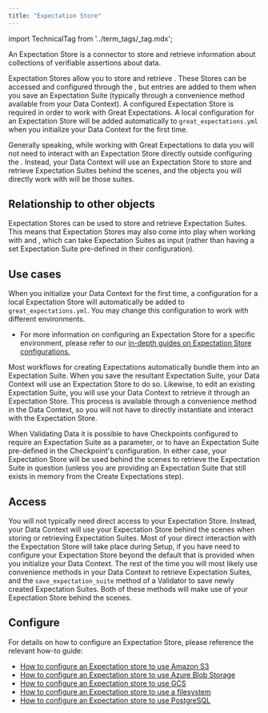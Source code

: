 ```yaml
---
title: "Expectation Store"
---
```


import TechnicalTag from '../term_tags/_tag.mdx';

An Expectation Store is a connector to store and retrieve information about collections of verifiable assertions about data.

Expectation Stores allow you to store and retrieve <TechnicalTag relative="../" tag="expectation_suite" text="Expectation Suites" />.  These Stores can be accessed and configured through the <TechnicalTag relative="../" tag="data_context" text="Data Context" />, but entries are added to them when you save an Expectation Suite (typically through a convenience method available from your Data Context).  A configured Expectation Store is required in order to work with Great Expectations.  A local configuration for an Expectation Store will be added automatically to `great_expectations.yml` when you initialize your Data Context for the first time.

Generally speaking, while working with Great Expectations to <TechnicalTag relative="../" tag="validation" text="Validate" /> data you will not need to interact with an Expectation Store directly outside configuring the <TechnicalTag relative="../" tag="store" text="Store" />.  Instead, your Data Context will use an Expectation Store to store and retrieve Expectation Suites behind the scenes, and the objects you will directly work with will be those suites.

## Relationship to other objects

Expectation Stores can be used to store and retrieve Expectation Suites.  This means that Expectation Stores may also come into play when working with <TechnicalTag relative="../" tag="checkpoint" text="Checkpoints" /> and <TechnicalTag relative="../" tag="validator" text="Validators" />, which can take Expectation Suites as input (rather than having a set Expectation Suite pre-defined in their configuration).

## Use cases

When you initialize your Data Context for the first time, a configuration for a local Expectation Store will automatically be added to `great_expectations.yml`. You may change this configuration to work with different environments. 

- For more information on configuring an Expectation Store for a specific environment, please refer to our [in-depth guides on Expectation Store configurations.](../guides/setup/index.md#expectation-stores)

Most workflows for creating Expectations automatically bundle them into an Expectation Suite.  When you save the resultant Expectation Suite, your Data Context will use an Expectation Store to do so.  Likewise, to edit an existing Expectation Suite, you will use your Data Context to retrieve it through an Expectation Store.  This process is available through a convenience method in the Data Context, so you will not have to directly instantiate and interact with the Expectation Store.

When Validating Data it is possible to have Checkpoints configured to require an Expectation Suite as a parameter, or to have an Expectation Suite pre-defined in the Checkpoint's configuration.  In either case, your Expectation Store will be used behind the scenes to retrieve the Expectation Suite in question (unless you are providing an Expectation Suite that still exists in memory from the Create Expectations step).

## Access

You will not typically need direct access to your Expectation Store.  Instead, your Data Context will use your Expectation Store behind the scenes when storing or retrieving Expectation Suites.  Most of your direct interaction with the Expectation Store will take place during Setup, if you have need to configure your Expectation Store beyond the default that is provided when you initialize your Data Context.  The rest of the time you will most likely use convenience methods in your Data Context to retrieve Expectation Suites, and the `save_expectation_suite` method of a Validator to save newly created Expectation Suites.  Both of these methods will make use of your Expectation Store behind the scenes.

## Configure

For details on how to configure an Expectation Store, please reference the relevant how-to guide:

- [How to configure an Expectation store to use Amazon S3](../guides/setup/configuring_metadata_stores/how_to_configure_an_expectation_store_in_amazon_s3.md)
- [How to configure an Expectation store to use Azure Blob Storage](../guides/setup/configuring_metadata_stores/how_to_configure_an_expectation_store_in_azure_blob_storage.md)
- [How to configure an Expectation store to use GCS](../guides/setup/configuring_metadata_stores/how_to_configure_an_expectation_store_in_gcs.md)
- [How to configure an Expectation store to use a filesystem](../guides/setup/configuring_metadata_stores/how_to_configure_an_expectation_store_on_a_filesystem.md)
- [How to configure an Expectation store to use PostgreSQL](../guides/setup/configuring_metadata_stores/how_to_configure_an_expectation_store_to_postgresql.md)
